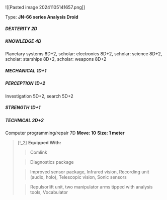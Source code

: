 ![[Pasted image 20241105141657.png]]

Type: **JN-66 series Analysis Droid**
##### DEXTERITY 2D
##### KNOWLEDGE 4D
Planetary systems 8D+2, scholar: electronics 8D+2, scholar: science 8D+2, scholar: starships 8D+2, scholar: weapons 8D+2
##### MECHANICAL 1D+1
##### PERCEPTION 1D+2
Investigation 5D+2, search 5D+2
##### STRENGTH 1D+1
##### TECHNICAL 2D+2
Computer programming/repair 7D
**Move: 10**
**Size: 1 meter**

> [!_2] 
> **Equipped With:**
> > Comlink
> 
> > Diagnostics package
> 
> > Improved sensor package, Infrared vision, Recording unit (audio, holo), Telescopic vision, Sonic sensors
> 
> > Repulsorlift unit, two manipulator arms tipped with analysis tools, Vocabulator
> 



